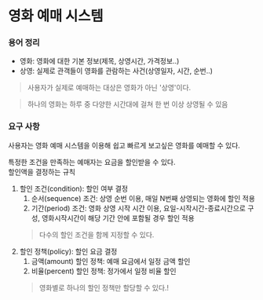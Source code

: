 # 영화 예매 시스템

### 용어 정리

- 영화: 영화에 대한 기본 정보(제목, 상영시간, 가격정보..) 
- 상영: 실제로 관객들이 영화를 관람하는 사건(상영일자, 시간, 순번..)
> 사용자가 실제로 예매하는 대상은 영화가 아닌 '상영'이다.

> 하나의 영화는 하루 중 다양한 시간대에 걸쳐 한 번 이상 상영될 수 있음

### 요구 사항

사용자는 영화 예매 시스템을 이용해 쉽고 빠르게 보고싶은 영화를 예매할 수 있다.  

특정한 조건을 만족하는 예매자는 요금을 할인받을 수 있다.   
할인액을 결정하는 규칙
1. 할인 조건(condition): 할인 여부 결정
   1. 순서(sequence) 조건: 상영 순번 이용, 매일 N번째 상영되는 영화에 할인 적용
   2. 기간(period) 조건: 영화 상영 시작 시간 이용, 요일-시작시간-종료시간으로 구성, 영화시작시간이 해당 기간 안에 포함될 경우 할인 적용
   > 다수의 할인 조건을 함께 지정할 수 있다.
2. 할인 정책(policy): 할인 요금 결정
   1. 금액(amount) 할인 정책: 예매 요금에서 일정 금액 할인
   2. 비율(percent) 할인 정책: 정가에서 일정 비율 할인
   > 영화별로 하나의 할인 정책만 할당할 수 있다.!
   